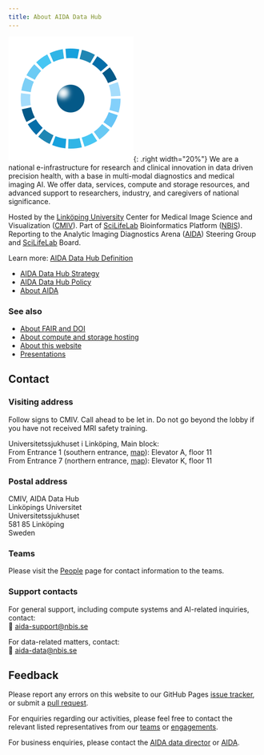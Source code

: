```yaml
---
title: About AIDA Data Hub
---
```

![AIDA Data Hub logo](/assets/icons/aida-icon.png){: .right width="20%"}
We are a national e-infrastructure for research and clinical innovation in data
driven precision health, with a base in multi-modal diagnostics and medical
imaging AI. We offer data, services, compute and storage resources, and advanced
support to researchers, industry, and caregivers of national significance.

Hosted by the [Linköping University](https://liu.se)
Center for Medical Image Science and Visualization ([CMIV](https://liu.se/cmiv)).
Part of [SciLifeLab](https://scilifelab.se) Bioinformatics Platform ([NBIS](https://nbis.se)).
Reporting to the Analytic Imaging Diagnostics Arena ([AIDA](/about/aida)) Steering Group
and [SciLifeLab](https://scilifelab.se) Board.

Learn more: [AIDA Data Hub Definition](../policy/definition)

* [AIDA Data Hub Strategy](../policy/strategy)
* [AIDA Data Hub Policy](../policy)
* [About AIDA](/about/engagements/aida)

### See also
* [About FAIR and DOI](fair)
* [About compute and storage hosting](hosting)
* [About this website](website)
* [Presentations](https://drive.google.com/drive/u/1/folders/1vwukyszKvWgipVHhVy7gB26omxMhM9Ra)

## Contact
### Visiting address

Follow signs to CMIV. Call ahead to be let in. Do not go beyond the lobby if you have not received MRI safety training.

Universitetssjukhuset i Linköping, Main block:  
From Entrance 1 (southern entrance, [map](https://maps.app.goo.gl/cYF2CwUdWxxjXBKMA)): Elevator A, floor 11  
From Entrance 7 (northern entrance, [map](https://maps.app.goo.gl/FWre6MALNn8Dhk1YA)): Elevator K, floor 11

### Postal address
CMIV, AIDA Data Hub  
Linköpings Universitet  
Universitetssjukhuset  
581 85 Linköping  
Sweden  

### Teams
Please visit the [People](../people) page for contact information to the teams.

### Support contacts

For general support, including compute systems and AI-related inquiries, contact:  
📧 [aida-support@nbis.se](mailto:aida-support@nbis.se)

For data-related matters, contact:  
📧 [aida-data@nbis.se](mailto:aida-data@nbis.se)

## Feedback
Please report any errors on this website to our GitHub Pages
[issue tracker](https://github.com/aidadatahub/aidadatahub.github.io/issues),
or submit a [pull request](https://github.com/aidadatahub/aidadatahub.github.io/pulls).

For enquiries regarding our activities, please feel free to contact the relevant
listed representatives from our [teams](../people) or [engagements](engagements).

For business enquiries, please contact the
[AIDA data director](mailto:aida-data-director@nbis.se) or [AIDA](mailto:aida@nbis.se).
